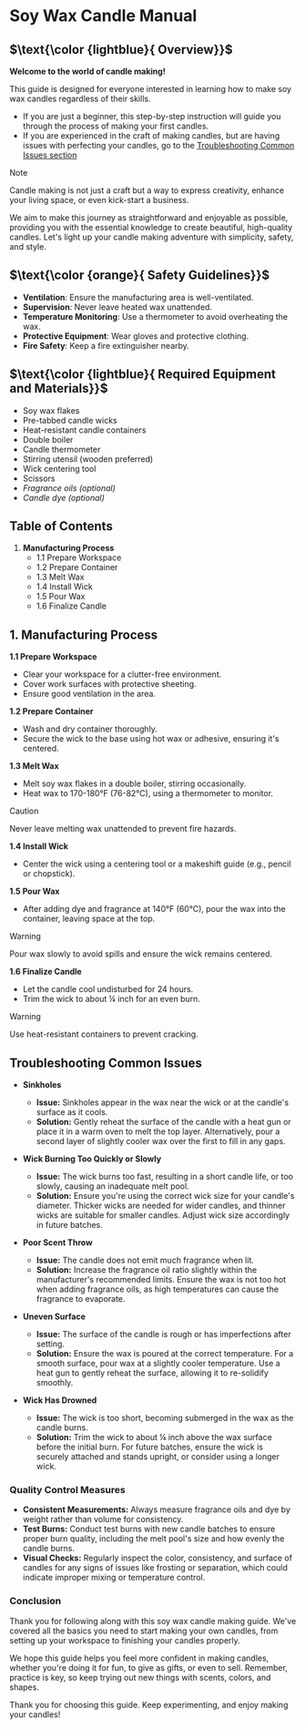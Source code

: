 # Soy Wax Candle Manual

## $\text{\color {lightblue}{ Overview}}$

**Welcome to the world of candle making!** 

This guide is designed for everyone interested in learning how to make soy wax candles regardless of their skills. 
- If you are just a beginner, this step-by-step instruction will guide you through the process of making your first candles.
- If you are experienced in the craft of making candles, but are having issues with perfecting your candles, go to the [Troubleshooting Common Issues section](https://github.com/jaroszsebastian/soy-wax-candle-manual/blob/main/README.md#troubleshooting-common-issues)

> [!NOTE]
> Candle making is not just a craft but a way to express creativity, enhance your living space, or even kick-start a business. 

We aim to make this journey as straightforward and enjoyable as possible, providing you with the essential knowledge to create beautiful, high-quality candles. Let's light up your candle making adventure with simplicity, safety, and style.

## $\text{\color {orange}{ Safety Guidelines}}$

- **Ventilation**: Ensure the manufacturing area is well-ventilated.
- **Supervision**: Never leave heated wax unattended.
- **Temperature Monitoring**: Use a thermometer to avoid overheating the wax.
- **Protective Equipment**: Wear gloves and protective clothing.
- **Fire Safety**: Keep a fire extinguisher nearby.

## $\text{\color {lightblue}{ Required Equipment and Materials}}$

- Soy wax flakes
- Pre-tabbed candle wicks
- Heat-resistant candle containers
- Double boiler
- Candle thermometer
- Stirring utensil (wooden preferred)
- Wick centering tool
- Scissors
- _Fragrance oils (optional)_
- _Candle dye (optional)_
  
## Table of Contents

1. **Manufacturing Process**
   - 1.1 Prepare Workspace
   - 1.2 Prepare Container
   - 1.3 Melt Wax
   - 1.4 Install Wick
   - 1.5 Pour Wax
   - 1.6 Finalize Candle

## 1. Manufacturing Process

**1.1 Prepare Workspace**
- Clear your workspace for a clutter-free environment.
- Cover work surfaces with protective sheeting.
- Ensure good ventilation in the area.

**1.2 Prepare Container**
- Wash and dry container thoroughly.
- Secure the wick to the base using hot wax or adhesive, ensuring it's centered.

**1.3 Melt Wax**
- Melt soy wax flakes in a double boiler, stirring occasionally.
- Heat wax to 170-180°F (76-82°C), using a thermometer to monitor.

> [!CAUTION]
> Never leave melting wax unattended to prevent fire hazards. 

**1.4 Install Wick**
- Center the wick using a centering tool or a makeshift guide (e.g., pencil or chopstick).

**1.5 Pour Wax**
- After adding dye and fragrance at 140°F (60°C), pour the wax into the container, leaving space at the top.

> [!WARNING]
> Pour wax slowly to avoid spills and ensure the wick remains centered. 

**1.6 Finalize Candle**
- Let the candle cool undisturbed for 24 hours.
- Trim the wick to about ¼ inch for an even burn.

> [!WARNING]
> Use heat-resistant containers to prevent cracking.

## Troubleshooting Common Issues

- **Sinkholes**
  - **Issue:** Sinkholes appear in the wax near the wick or at the candle's surface as it cools.
  - **Solution:** Gently reheat the surface of the candle with a heat gun or place it in a warm oven to melt the top layer. Alternatively, pour a second layer of slightly cooler wax over the first to fill in any gaps.

- **Wick Burning Too Quickly or Slowly**
  - **Issue:** The wick burns too fast, resulting in a short candle life, or too slowly, causing an inadequate melt pool.
  - **Solution:** Ensure you're using the correct wick size for your candle's diameter. Thicker wicks are needed for wider candles, and thinner wicks are suitable for smaller candles. Adjust wick size accordingly in future batches.

- **Poor Scent Throw**
  - **Issue:** The candle does not emit much fragrance when lit.
  - **Solution:** Increase the fragrance oil ratio slightly within the manufacturer's recommended limits. Ensure the wax is not too hot when adding fragrance oils, as high temperatures can cause the fragrance to evaporate.

- **Uneven Surface**
  - **Issue:** The surface of the candle is rough or has imperfections after setting.
  - **Solution:** Ensure the wax is poured at the correct temperature. For a smooth surface, pour wax at a slightly cooler temperature. Use a heat gun to gently reheat the surface, allowing it to re-solidify smoothly.

- **Wick Has Drowned**
  - **Issue:** The wick is too short, becoming submerged in the wax as the candle burns.
  - **Solution:** Trim the wick to about ¼ inch above the wax surface before the initial burn. For future batches, ensure the wick is securely attached and stands upright, or consider using a longer wick.

### Quality Control Measures

- **Consistent Measurements:** Always measure fragrance oils and dye by weight rather than volume for consistency.
- **Test Burns:** Conduct test burns with new candle batches to ensure proper burn quality, including the melt pool's size and how evenly the candle burns.
- **Visual Checks:** Regularly inspect the color, consistency, and surface of candles for any signs of issues like frosting or separation, which could indicate improper mixing or temperature control.

### Conclusion

Thank you for following along with this soy wax candle making guide. We've covered all the basics you need to start making your own candles, from setting up your workspace to finishing your candles properly.

We hope this guide helps you feel more confident in making candles, whether you're doing it for fun, to give as gifts, or even to sell. Remember, practice is key, so keep trying out new things with scents, colors, and shapes.

Thank you for choosing this guide. Keep experimenting, and enjoy making your candles!
